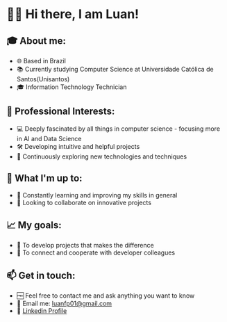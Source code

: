# 🤙🏻 Hi there, I am Luan!

## 🎓 About me:
* 🌐 Based in Brazil
* 📚 Currently studying Computer Science at Universidade Católica de Santos(Unisantos)
* 🎓 Information Technology Technician

## 💭 Professional Interests:
* 💻 Deeply fascinated by all things in computer science - focusing more in AI and Data Science
* 🛠️ Developing intuitive and helpful projects
* 🔖 Continuously exploring new technologies and techniques

## 🧠 What I'm up to:
* 📖 Constantly learning and improving my skills in general
* 🔎 Looking to collaborate on innovative projects

## 📈 My goals:
* 🌠 To develop projects that makes the difference
* 🛜 To connect and cooperate with developer colleagues

## 📫 Get in touch:
* 🆓 Feel free to contact me and ask anything you want to know
* 📧 Email me: luanfp01@gmail.com
* 🔗 [Linkedin Profile](https://www.linkedin.com/in/luan-felix-pereira-060991257/)
<!---
luancoding220/luancoding220 is a ✨ special ✨ repository because its `README.md` (this file) appears on your GitHub profile.
You can click the Preview link to take a look at your changes.
--->
